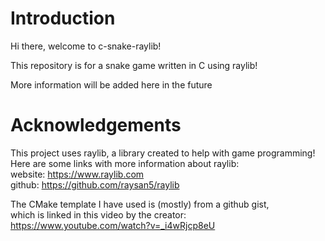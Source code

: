 # Introduction
Hi there, welcome to c-snake-raylib!

This repository is for a snake game written in C using raylib!

More information will be added here in the future

# Acknowledgements
This project uses raylib, a library created to help with game programming! \
Here are some links with more information about raylib: \
website: https://www.raylib.com \
github: https://github.com/raysan5/raylib

The CMake template I have used is (mostly) from a github gist, \
which is linked in this video by the creator: https://www.youtube.com/watch?v=_i4wRjcp8eU
